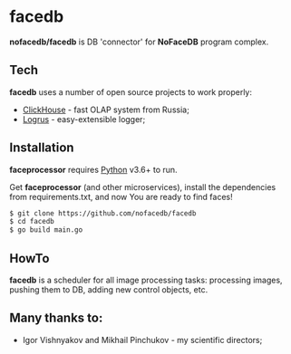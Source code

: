 # facedb

**nofacedb/facedb** is DB 'connector' for **NoFaceDB** program complex.

## Tech

**facedb** uses a number of open source projects to work properly:
- [ClickHouse](https://clickhouse.yandex/) - fast OLAP system from Russia;
- [Logrus](https://github.com/sirupsen/logrus) - easy-extensible logger;

## Installation

**faceprocessor** requires [Python](https://www.python.org/) v3.6+ to run.

Get **faceprocessor** (and other microservices), install the dependencies from requirements.txt, and now You are ready to find faces!

```sh
$ git clone https://github.com/nofacedb/facedb
$ cd facedb
$ go build main.go
```
## HowTo
**facedb** is a scheduler for all image processing tasks: processing images, pushing them to DB, adding new control objects, etc.

## Many thanks to:

- Igor Vishnyakov and Mikhail Pinchukov - my scientific directors;
